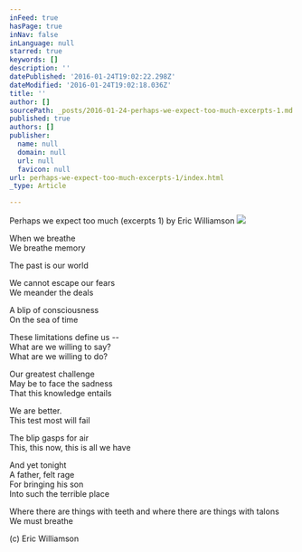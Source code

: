 ```yaml
---
inFeed: true
hasPage: true
inNav: false
inLanguage: null
starred: true
keywords: []
description: ''
datePublished: '2016-01-24T19:02:22.298Z'
dateModified: '2016-01-24T19:02:18.036Z'
title: ''
author: []
sourcePath: _posts/2016-01-24-perhaps-we-expect-too-much-excerpts-1.md
published: true
authors: []
publisher:
  name: null
  domain: null
  url: null
  favicon: null
url: perhaps-we-expect-too-much-excerpts-1/index.html
_type: Article

---
```

Perhaps we expect too much (excerpts 1) by Eric Williamson
![](https://s3-us-west-2.amazonaws.com/the-grid-img/p/664a40dd467201eba3c6ac778333885c337d3be6.jpg)

When we breathe   
We breathe memory 

The past is our world 

We cannot escape our fears   
We meander the deals 

A blip of consciousness   
On the sea of time 

These limitations define us --   
What are we willing to say?   
What are we willing to do? 

Our greatest challenge   
May be to face the sadness   
That this knowledge entails 

We are better.   
This test most will fail 

The blip gasps for air   
This, this now, this is all we have 

And yet tonight   
A father, felt rage   
For bringing his son   
Into such the terrible place 

Where there are things with teeth and where there are things with talons   
We must breathe 

(c) Eric Williamson